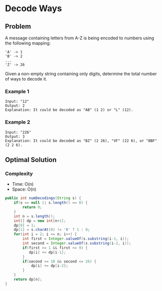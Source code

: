 # Decode Ways

## Problem

A message containing letters from A-Z is being encoded to numbers using the following mapping:

    'A' -> 1
    'B' -> 2
    ...
    'Z' -> 26
    
Given a non-empty string containing only digits, determine the total number of ways to decode it.

### Example 1

    Input: "12"
    Output: 2
    Explanation: It could be decoded as "AB" (1 2) or "L" (12).

### Example 2

    Input: "226"
    Output: 3
    Explanation: It could be decoded as "BZ" (2 26), "VF" (22 6), or "BBF" (2 2 6).
    
## Optimal Solution

### Complexity

- Time: O(n)
- Space: O(n)

```java
public int numDecodings(String s) {
    if(s == null || s.length() == 0) {
        return 0;
    }
    int n = s.length();
    int[] dp = new int[n+1];
    dp[0] = 1;
    dp[1] = s.charAt(0) != '0' ? 1 : 0;
    for(int i = 2; i <= n; i++) {
        int first = Integer.valueOf(s.substring(i-1, i));
        int second = Integer.valueOf(s.substring(i-2, i));
        if(first >= 1 && first <= 9) {
           dp[i] += dp[i-1];  
        }
        if(second >= 10 && second <= 26) {
            dp[i] += dp[i-2];
        }
    }
    return dp[n];
}
```
